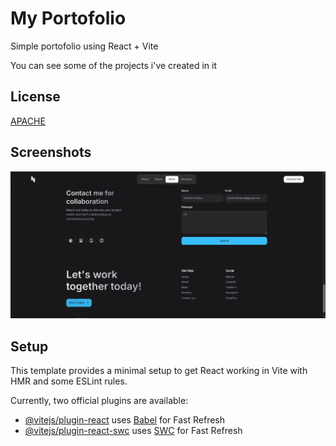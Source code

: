 
# My Portofolio

Simple portofolio using React + Vite

You can see some of the projects i've created in it


## License

[APACHE](http://www.apache.org/licenses/LICENSE-2.0)


## Screenshots

![App Screenshot](./image/ss.PNG)

## Setup

This template provides a minimal setup to get React working in Vite with HMR and some ESLint rules.

Currently, two official plugins are available:

- [@vitejs/plugin-react](https://github.com/vitejs/vite-plugin-react/blob/main/packages/plugin-react/README.md) uses [Babel](https://babeljs.io/) for Fast Refresh
- [@vitejs/plugin-react-swc](https://github.com/vitejs/vite-plugin-react-swc) uses [SWC](https://swc.rs/) for Fast Refresh
